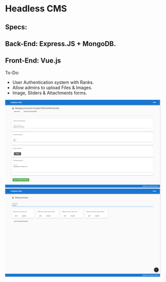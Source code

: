 # Headless CMS

## Specs:
## Back-End: Express.JS + MongoDB.
## Front-End: Vue.js

To-Do:
* User Authentication system with Ranks.
* Allow admins to upload Files & Images.
* Image, Sliders & Attachments forms.

![Screenshot 1](https://github.com/Hurdock/headless-cms/blob/master/screenshot%20(1).png "Screenshot 1")
![Screenshot 2](https://github.com/Hurdock/headless-cms/blob/master/screenshot%20(2).png "Screenshot 2")
